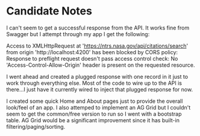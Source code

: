 # Candidate Notes
I can't seem to get a successful response from the API. It works fine from Swagger but I attempt through my app I get the following:
 
Access to XMLHttpRequest at 'https://ntrs.nasa.gov/api/citations/search' from origin 'http://localhost:4200' has been blocked by CORS policy: Response to preflight request doesn't pass access control check: No 'Access-Control-Allow-Origin' header is present on the requested resource.
 
I went ahead and created a plugged response with one record in it just to work through everything else. Most of the code to wire up to the API is there...I just have it currently wired to inject that plugged response for now.

I created some quick Home and About pages just to provide the overall look/feel of an app. I also attemped to implement an AG Grid but I couldn't seem to get the 
common/free version to run so I went with a bootstrap table. AG Grid would be a significant improvement since it has built-in filtering/paging/sorting.